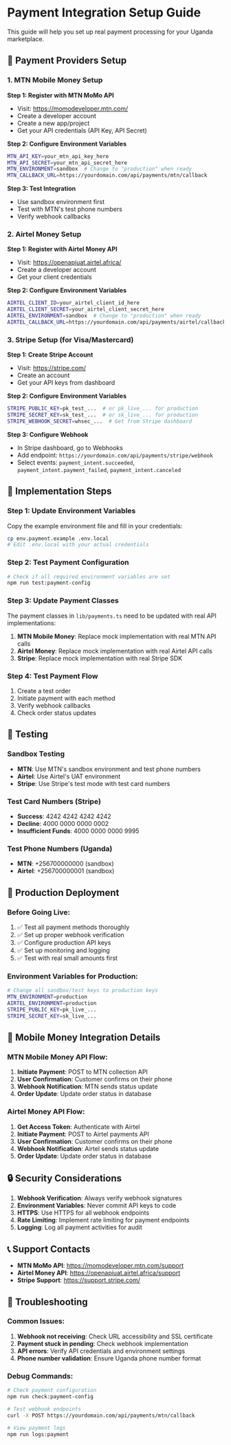 # Payment Integration Setup Guide

This guide will help you set up real payment processing for your Uganda marketplace.

## 🏦 Payment Providers Setup

### 1. MTN Mobile Money Setup

**Step 1: Register with MTN MoMo API**
- Visit: https://momodeveloper.mtn.com/
- Create a developer account
- Create a new app/project
- Get your API credentials (API Key, API Secret)

**Step 2: Configure Environment Variables**
```bash
MTN_API_KEY=your_mtn_api_key_here
MTN_API_SECRET=your_mtn_api_secret_here
MTN_ENVIRONMENT=sandbox  # Change to "production" when ready
MTN_CALLBACK_URL=https://yourdomain.com/api/payments/mtn/callback
```

**Step 3: Test Integration**
- Use sandbox environment first
- Test with MTN's test phone numbers
- Verify webhook callbacks

### 2. Airtel Money Setup

**Step 1: Register with Airtel Money API**
- Visit: https://openapiuat.airtel.africa/
- Create a developer account
- Get your client credentials

**Step 2: Configure Environment Variables**
```bash
AIRTEL_CLIENT_ID=your_airtel_client_id_here
AIRTEL_CLIENT_SECRET=your_airtel_client_secret_here
AIRTEL_ENVIRONMENT=sandbox  # Change to "production" when ready
AIRTEL_CALLBACK_URL=https://yourdomain.com/api/payments/airtel/callback
```

### 3. Stripe Setup (for Visa/Mastercard)

**Step 1: Create Stripe Account**
- Visit: https://stripe.com/
- Create an account
- Get your API keys from dashboard

**Step 2: Configure Environment Variables**
```bash
STRIPE_PUBLIC_KEY=pk_test_...  # or pk_live_... for production
STRIPE_SECRET_KEY=sk_test_...  # or sk_live_... for production
STRIPE_WEBHOOK_SECRET=whsec_...  # Get from Stripe dashboard
```

**Step 3: Configure Webhook**
- In Stripe dashboard, go to Webhooks
- Add endpoint: `https://yourdomain.com/api/payments/stripe/webhook`
- Select events: `payment_intent.succeeded`, `payment_intent.payment_failed`, `payment_intent.canceled`

## 🔧 Implementation Steps

### Step 1: Update Environment Variables
Copy the example environment file and fill in your credentials:
```bash
cp env.payment.example .env.local
# Edit .env.local with your actual credentials
```

### Step 2: Test Payment Configuration
```bash
# Check if all required environment variables are set
npm run test:payment-config
```

### Step 3: Update Payment Classes
The payment classes in `lib/payments.ts` need to be updated with real API implementations:

1. **MTN Mobile Money**: Replace mock implementation with real MTN API calls
2. **Airtel Money**: Replace mock implementation with real Airtel API calls  
3. **Stripe**: Replace mock implementation with real Stripe SDK

### Step 4: Test Payment Flow
1. Create a test order
2. Initiate payment with each method
3. Verify webhook callbacks
4. Check order status updates

## 🧪 Testing

### Sandbox Testing
- **MTN**: Use MTN's sandbox environment and test phone numbers
- **Airtel**: Use Airtel's UAT environment
- **Stripe**: Use Stripe's test mode with test card numbers

### Test Card Numbers (Stripe)
- **Success**: 4242 4242 4242 4242
- **Decline**: 4000 0000 0000 0002
- **Insufficient Funds**: 4000 0000 0000 9995

### Test Phone Numbers (Uganda)
- **MTN**: +256700000000 (sandbox)
- **Airtel**: +256700000001 (sandbox)

## 🚀 Production Deployment

### Before Going Live:
1. ✅ Test all payment methods thoroughly
2. ✅ Set up proper webhook verification
3. ✅ Configure production API keys
4. ✅ Set up monitoring and logging
5. ✅ Test with real small amounts first

### Environment Variables for Production:
```bash
# Change all sandbox/test keys to production keys
MTN_ENVIRONMENT=production
AIRTEL_ENVIRONMENT=production
STRIPE_PUBLIC_KEY=pk_live_...
STRIPE_SECRET_KEY=sk_live_...
```

## 📱 Mobile Money Integration Details

### MTN Mobile Money API Flow:
1. **Initiate Payment**: POST to MTN collection API
2. **User Confirmation**: Customer confirms on their phone
3. **Webhook Notification**: MTN sends status update
4. **Order Update**: Update order status in database

### Airtel Money API Flow:
1. **Get Access Token**: Authenticate with Airtel
2. **Initiate Payment**: POST to Airtel payments API
3. **User Confirmation**: Customer confirms on their phone
4. **Webhook Notification**: Airtel sends status update
5. **Order Update**: Update order status in database

## 🔒 Security Considerations

1. **Webhook Verification**: Always verify webhook signatures
2. **Environment Variables**: Never commit API keys to code
3. **HTTPS**: Use HTTPS for all webhook endpoints
4. **Rate Limiting**: Implement rate limiting for payment endpoints
5. **Logging**: Log all payment activities for audit

## 📞 Support Contacts

- **MTN MoMo API**: https://momodeveloper.mtn.com/support
- **Airtel Money API**: https://openapiuat.airtel.africa/support
- **Stripe Support**: https://support.stripe.com/

## 🐛 Troubleshooting

### Common Issues:
1. **Webhook not receiving**: Check URL accessibility and SSL certificate
2. **Payment stuck in pending**: Check webhook implementation
3. **API errors**: Verify API credentials and environment settings
4. **Phone number validation**: Ensure Uganda phone number format

### Debug Commands:
```bash
# Check payment configuration
npm run check:payment-config

# Test webhook endpoints
curl -X POST https://yourdomain.com/api/payments/mtn/callback

# View payment logs
npm run logs:payment
```
